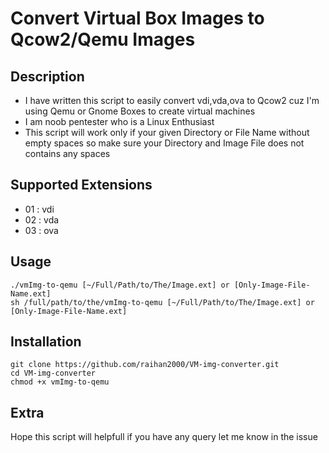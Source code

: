 # Convert Virtual Box Images to Qcow2/Qemu Images

## Description

- I have written this script to easily convert vdi,vda,ova to Qcow2 cuz
  I'm using Qemu or Gnome Boxes to create virtual machines
- I am noob pentester who is a Linux Enthusiast
- This script will work only if your given Directory or
  File Name without empty spaces so make sure your Directory and Image File does not contains
  any spaces

## Supported Extensions
- 01 : vdi
- 02 : vda
- 03 : ova

## Usage

	./vmImg-to-qemu [~/Full/Path/to/The/Image.ext] or [Only-Image-File-Name.ext]
	sh /full/path/to/the/vmImg-to-qemu [~/Full/Path/to/The/Image.ext] or [Only-Image-File-Name.ext]

## Installation

	git clone https://github.com/raihan2000/VM-img-converter.git
	cd VM-img-converter
	chmod +x vmImg-to-qemu

## Extra

  Hope this script will helpfull if you have any query let me know in the issue
